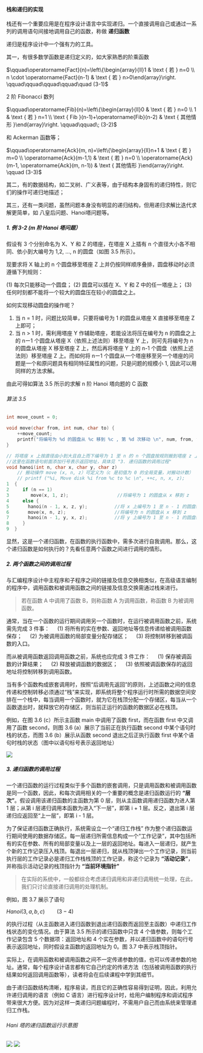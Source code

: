 
#### 栈和递归的实现

栈还有一个重要应用是在程序设计语言中实现递归。一个直接调用自己或通过一系列的调用语句间接地调用自己的函数，称做 **递归函数**

递归是程序设计中一个强有力的工具。

其一，有很多数学函数是递归定义的，如大家熟悉的阶乘函数

$\qquad\operatorname{Fact}(n)=\left\{\begin{array}{ll}1 & \text { 若 } n=0 \\ n \cdot \operatorname{Fact}(n-1) & \text { 若 } n>0\end{array}\right. \qquad\qquad\qquad\qquad\quad (3-1)$

2 阶 Fibonacci 数列

$\qquad\operatorname{Fib}(n)=\left\{\begin{array}{ll}0 & \text { 若 } n=0 \\ 1 & \text { 若 } n=1 \\ \text { Fib }(n-1)+\operatorname{Fib}(n-2) & \text { 其他情形 }\end{array}\right. \qquad\qquad\; (3-2)$

和 Ackerman 函数等；

$\qquad\operatorname{Ack}(m, n)=\left\{\begin{array}{ll}n+1 & \text { 若 } m=0 \\ \operatorname{Ack}(m-1,1) & \text { 若 } n=0 \\ \operatorname{Ack}(m-1, \operatorname{Ack}(m, n-1)) & \text { 其他情形 }\end{array}\right. \qquad (3-3)$

其二，有的数据结构，如二叉树、广义表等，由于结构本身固有的递归特性，则它们的操作可递归地描述；

其三，还有一类问题，虽然问题本身没有明显的递归结构，但用递归求解比迭代求解更简单，如 八皇后问题、Hanoi塔问题等。

##### 1. 例 3-2 (m 阶 Hanoi 塔问题）

假设有 3 个分别命名为 X、Y 和 Z 的塔座，在塔座 X 上插有 n 个直径大小各不相同、依小到大编号为 1,2, …, n 的圆盘（如图 3.5 所示）。

现要求将 X 轴上的 n 个圆盘移至塔座 Z 上并仍按同样顺序叠排，圆盘移动时必须遵循下列规则：

(1) 每次只能移动一个圆盘；
(2) 圆盘可以插在 X、Y 和 Z 中的任一塔座上； 
(3) 任何时刻都不能将一个较大的圆盘压在较小的圆盘之上。

如何实现移动圆盘的操作呢？

1. 当 n = 1 时，问题比较简单，只要将编号为 1 的圆盘从塔座 X 直接移至塔座 Z 上即可；
2. 当 n > 1 时，需利用塔座 Y 作辅助塔座，若能设法将压在编号为 n 的圆盘之上的 nー1 个圆盘从塔座 X（依照上述法则）移至塔座 Y 上，则可先将编号为 n 的圆盘从塔座 X 移至塔座 Z 上，然后再将塔座 Y 上的 n-1 个圆盘（依照上述法则）移至塔座 Z 上。而如何将 nー1 个圆盘从一个塔座移至另一个塔座的问题是一个和原问题具有相同特征属性的问题，只是问题的规模小 1, 因此可以用同样的方法求解。

由此可得如算法 3.5 所示的求解 n 阶 Hanoi 塔向题的 C 函数

###### 算法 3.5

```cpp
int move_count = 0;

void move(char from, int num, char to) {
    ++move_count;
    printf("将编号为 %d 的圆盘从 %c 移到 %c , 第 %d 次移动 \n", num, from, to, move_count);
}

// 将塔座 x 上按直径由小到大且自上而下编号为 1 至 n 的 n 个圆盘按规则搬到塔座 z 上，y 用作辅助塔座
//这里在函数语句前面添加行号表示返回地址，具体见 "3. 递归函数的调用过程"
void hanoi(int n, char x, char y, char z) 
    // 搬动操作 move (x, n, z）可定义为（c 是初值为 0 的全局变量，对搬动计数）
    // printf ("%i, Move disk %i from %c to %c \n", ++c, n, x, z);
1  {
2     if (n == 1)
3        move(x, 1, z);                  //将编号为 1 的圆盘从 x 移到 z
4     else {
5       hanoi(n - 1, x, z, y);          //将 x 上编号为 1 至 n - 1 的圆盘移到 y, z 作辅助塔
6       move(x, n, z);                  //将编号为 n 的圆盘从 x 移到 z
7       hanoi(n - 1, y, x, z);          //将 y 上编号为 1 至 n - 1 的圆盘移到 z, x 作辅助塔
8     }
9  }
```

显然，这是一个递归函数，在函数的执行函数中，需多次进行自我调用。那么，这个递归函数是如何执行的？先看任意两个函数之间进行调用的情形。

##### 2. 两个函数之间的调用过程

与汇编程序设计中主程序和子程序之间的链接及信息交换相类似，在高级语言编制的程序中，调用函数和被调用函数之间的链接及信息交换需通过栈来进行。

> 若在函数 A 中调用了函数 B，则称函数 A 为调用函数，称函数 B 为被调用函数。

通常，当在一个函数的运行期间调用另一个函数时，在运行被调用函数之前，系统需先完成 3 件事：
$\quad(1)$ 将所有的实在参数、返回地址等信息传递给被调用函数保存；
$\quad(2)$ 为被调用函数的局部变量分配存储区；
$\quad(3)$ 将控制转移到被调函数的入口。

而从被调用函数返回调用函数之前，系统也应完成 3 件工作：
$\quad(1)$ 保存被调函数的计算结果；
$\quad(2)$ 释放被调函数的数据区；
$\quad(3)$ 依照被调函数保存的返回地址将控制转移到调用函数。

当有多个函数构成嵌套调用时，按照“后调用先返回”的原则，上述函数之间的信息传递和控制转移必须通过“栈”来实现，即系统将整个程序运行时所需的数据空间安排在一个栈中，每当调用一个函数时，就为它在栈顶分配一个存储区，每当从一个函数退出时，就释放它的存储区，则当前正运行的函数的数据区必在栈顶。

例如，在图 3.6 (c）所示主函数 main 中调用了函数 first，而在函数 first 中又调用了函数 second，则图 3.6 (a）展示了当前正在执行函数 second 中某个语句时栈的状态，而图 3.6 (b）展示从函数 second 退出之后正执行函数 first 中某个语句时栈的状态（图中以语句标号表示返回地址）

![](https://gitee.com/mayundaze/img_bed/raw/master/20200617161152.png)

##### 3. 递归函数的调用过程

一个递归函数的运行过程类似于多个函数的嵌套调用，只是调用函数和被调用函数是同一个函数，因此，和每次调用相关的一个重要的概念是递归函数运行的 **“层次”**。假设调用该递归函数的主函数为第 0 层，则从主函数调用递归函数为进人第 1 层；从第 i 层递归调用本函数为进入“下一层”，即第 i + 1 层。反之，退出第 i 层递归应返回至“上一层”，即第 i - 1 层。

为了保证递归函数正确执行，系统需设立一个“递归工作栈” 作为整个递归函数运行期间使用的数据存储区。每一层递归所需信息构成一个“工作记录”，其中包括所有的实在参数、所有的局部变量以及上一层的返回地址。每进入一层递归，就产生个新的工作记录压入栈顶。每退出一层递归，就从栈顶弹出一个工作记录，则当前执行层的工作记录必是递归工作栈栈顶的工作记录，称这个记录为 **“活动记录”**，并称指示活动记录的栈顶指针为 **“当前环境指针”**

> 在实际的系统中，一般都综合考虑递归调用和非递归调用统一处理，在此，我们只讨论直接递归调用的处理机制。

例如，图 3.7 展示了语句

$Hanoi (3, a, b, c) \qquad (3-4)$

的执行过程（从主函数进入递归函数到退出递归函数而返回至主函数）中递归工作栈状态的变化情况。由于算法 3.5 所示的递归函数中只含 4 个值参数，则每个工作记录包含 5 个数据项：返回地址和 4 个实在参数，并以递归函数中的语句行号表示返回地址，同时假设主函数的返回地址为 0。图 3.7 中表示栈顶指针。

实际上，在调用函数和被调用函数之间不一定传递参数的值，也可以传递参数的地址。通常，每个程序设计语言都有它自己约定的传递方法（包括被调用函数的执行结果如何返回调用函数等），读者将会在后续课程中学到其细节。

由于递归函数结构清晰，程序易读，而且它的正确性容易得到证明，因此，利用允许递归调用的语言（例如 C 语言）进行程序设计时，给用户编制程序和调试程序带来很大方便。因为对这样一类递归问题编程时，不需用户自己而由系统来管理递归工作栈。

###### Hani 塔的递归函数运行示意图

![](https://gitee.com/mayundaze/img_bed/raw/master/20200617163543.png)
![](https://gitee.com/mayundaze/img_bed/raw/master/20200617163443.png)
